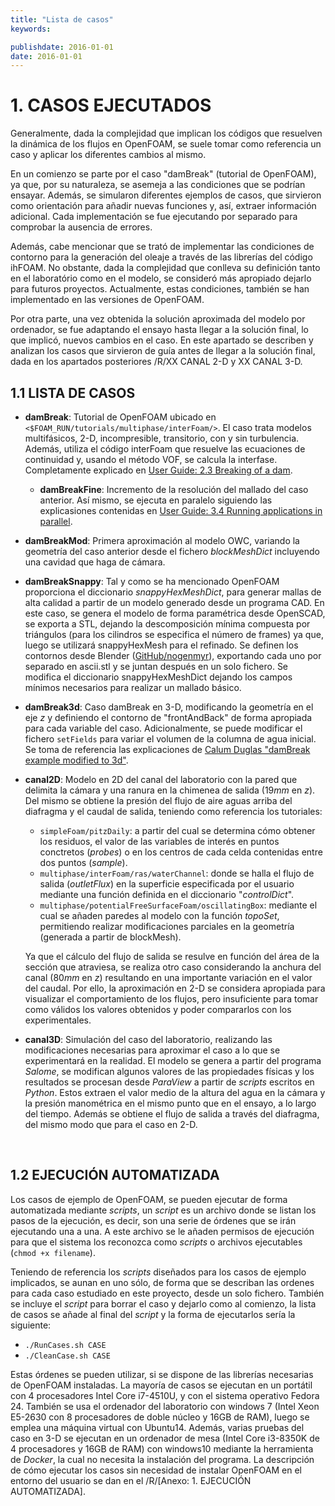 ```yaml
---
title: "Lista de casos"
keywords: 

publishdate: 2016-01-01
date: 2016-01-01
---
```


# 1. CASOS EJECUTADOS

Generalmente, dada la complejidad que implican los códigos que resuelven la dinámica de los flujos en OpenFOAM, se suele tomar como referencia un caso y aplicar los diferentes cambios al mismo.

En un comienzo se parte por el caso "damBreak" (tutorial de OpenFOAM), ya que, por su naturaleza, se asemeja a las condiciones que se podrían ensayar. Además, se simularon diferentes ejemplos de casos, que sirvieron como orientación para añadir nuevas funciones y, así, extraer información adicional. Cada implementación se fue ejecutando por separado para comprobar la ausencia de errores.

Además, cabe mencionar que se trató de implementar las condiciones de contorno para la generación del oleaje a través de las librerías del código ihFOAM. No obstante, dada la complejidad que conlleva su definición tanto en el laboratório como en el modelo, se consideró más apropiado dejarlo para futuros proyectos. Actualmente, estas condiciones, también se han implementado en las versiones de OpenFOAM.  

Por otra parte, una vez obtenida la solución aproximada del modelo por ordenador, se fue adaptando el ensayo hasta llegar a la solución final, lo que implicó, nuevos cambios en el caso. En este apartado se describen y analizan los casos que sirvieron de guía antes de llegar a la solución final, dada en los apartados posteriores /R/XX CANAL 2-D y XX CANAL 3-D.



## 1.1 LISTA DE CASOS 

- **damBreak**: Tutorial de OpenFOAM ubicado en `<$FOAM_RUN/tutorials/multiphase/interFoam/>`. El caso trata modelos multifásicos, 2-D, incompresible, transitorio, con y sin turbulencia. Además, utiliza el código interFoam que resuelve las ecuaciones de continuidad y, usando el método VOF, se calcula la interfase. Completamente explicado en [User Guide: 2.3 Breaking of a dam](http://cfd.direct/openfoam/user-guide/dambreak/).


  -  **damBreakFine**: Incremento de la resolución del mallado del caso anterior. Así mismo, se ejecuta en paralelo siguiendo las explicasiones contenidas en  [User Guide: 3.4 Running applications in parallel](http://cfd.direct/openfoam/user-guide/running-applications-parallel). 


 - **damBreakMod**: Primera aproximación al modelo OWC, variando la geometría del caso anterior desde el fichero *blockMeshDict* incluyendo una cavidad que haga de cámara. 

 - **damBreakSnappy**: Tal y como se ha mencionado OpenFOAM proporciona el diccionario *snappyHexMeshDict*, para generar mallas de alta calidad a partir de un modelo generado desde un programa CAD. En este caso, se genera el modelo de forma paramétrica desde OpenSCAD, se exporta a STL, dejando la descomposición mínima compuesta por triángulos (para los cilindros se especifica el número de frames) ya que, luego se utilizará snappyHexMesh para el refinado. Se definen los contornos desde Blender ([GitHub/nogenmyr](https://github.com/nogenmyr/swiftBlock)), exportando cada uno por separado en ascii.stl y se juntan después en un solo fichero. Se modifica el diccionario snappyHexMeshDict dejando los campos mínimos necesarios para realizar un mallado básico.

 - **damBreak3d**: Caso damBreak en 3-D, modificando la geometría en el eje *z* y definiendo el contorno de "frontAndBack" de forma apropiada para cada variable del caso. Adicionalmente, se puede modificar el fichero `setFields` para variar el volumen de la columna de agua inicial. Se toma de referencia las explicaciones de [Calum Duglas "damBreak example modified to 3d"](http://www.calumdouglas.ch/openfoam-example-3d-dambreak/).

- **canal2D**: Modelo en 2D del canal del laboratorio con la pared que delimita la cámara y una ranura en la chimenea de salida ($19 mm$ en *z*). Del mismo se obtiene la presión del flujo de aire aguas arriba del diafragma y el caudal de salida, teniendo como referencia los tutoriales:

  -  `simpleFoam/pitzDaily`: a partir del cual se determina cómo obtener los residuos, el valor de las variables de interés en puntos conctretos (*probes*) o en los centros de cada celda contenidas entre dos puntos (*sample*).
  -  `multiphase/interFoam/ras/waterChannel`: donde se halla el flujo de salida (*outletFlux*) en la superficie especificada por el usuario mediante una función definida en el diccionario "*controlDict*".
  -  `multiphase/potentialFreeSurfaceFoam/oscillatingBox`: mediante el cual se añaden paredes al modelo con la función *topoSet*, permitiendo realizar modificaciones parciales en la geometría (generada a partir de blockMesh).

  Ya que el cálculo del flujo de salida se resulve en función del área de la sección que atraviesa, se realiza otro caso considerando la anchura del canal ($80 mm$ en *z*) resultando en una importante variación en el valor del caudal. Por ello, la aproximación en 2-D se considera apropiada para visualizar el comportamiento de los flujos, pero insuficiente para tomar como válidos los valores obtenidos y poder compararlos con los experimentales.   

- **canal3D**: Simulación del caso del laboratorio, realizando las modificaciones necesarias para aproximar el caso a lo que se experimentará en la realidad. El modelo se genera a partir del programa *Salome*, se modifican algunos valores de las propiedades físicas y los resultados se procesan desde *ParaView* a partir de *scripts* escritos en *Python*. Estos extraen el valor medio de la altura del agua en la cámara y la presión manométrica en el mismo punto que en el ensayo, a lo largo del tiempo. Además se obtiene el flujo de salida a través del diafragma, del mismo modo que para el caso en 2-D.

  ​


## 1.2 EJECUCIÓN AUTOMATIZADA

Los casos de ejemplo de OpenFOAM, se pueden ejecutar de forma automatizada mediante *scripts*, un *script* es un archivo donde se listan los pasos de la ejecución, es decir, son una serie de órdenes que se irán ejecutando una a una. A este archivo se le añaden permisos de ejecución para que el sistema los reconozca como *scripts* o archivos ejecutables (`chmod +x filename`). 

Teniendo de referencia los *scripts* diseñados para los casos de ejemplo implicados, se aunan en uno sólo, de forma que se describan las ordenes para cada caso estudiado en este proyecto, desde un solo fichero. También se incluye el *script* para borrar el caso y dejarlo como al comienzo, la lista de casos se añade al final del *script* y la forma de ejecutarlos sería la siguiente:

-  `./RunCases.sh CASE`
-  `./CleanCase.sh CASE`

Estas órdenes se pueden utilizar, si se dispone de las librerías necesarias de OpenFOAM instaladas. La mayoría de casos se ejecutan en un portátil con 4 procesadores Intel Core i7-4510U, y con el sistema operativo Fedora 24. También se usa el ordenador del laboratorio con windows 7 (Intel Xeon E5-2630 con 8 procesadores de doble núcleo y 16GB de RAM), luego se emplea una máquina virtual con Ubuntu14. Además, varias pruebas del caso en 3-D se ejecutan en un ordenador de mesa (Intel Core i3-8350K de 4 procesadores y 16GB de RAM) con windows10 mediante la herramienta de *Docker*, la cual no necesita la instalación del programa. La descripción de cómo ejecutar los casos sin necesidad de instalar OpenFOAM en el entorno del usuario se dan en el /R/[Anexo: 1. EJECUCIÓN AUTOMATIZADA].





